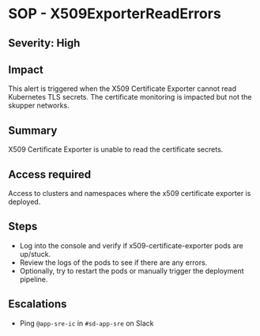 # SOP - X509ExporterReadErrors

## Severity: High

## Impact

This alert is triggered when the X509 Certificate Exporter cannot read Kubernetes TLS secrets. The certificate monitoring is impacted but not the skupper networks.

## Summary

X509 Certificate Exporter is unable to read the certificate secrets.

## Access required

Access to clusters and namespaces where the x509 certificate exporter is deployed.

## Steps
- Log into the console and verify if x509-certificate-exporter pods are up/stuck.
- Review the logs of the pods to see if there are any errors.
- Optionally, try to restart the pods or manually trigger the deployment pipeline.

## Escalations
- Ping `@app-sre-ic` in `#sd-app-sre` on Slack
